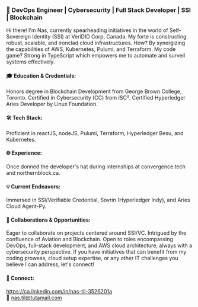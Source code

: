 ### 🚀 DevOps Engineer | Cybersecurity | Full Stack Developer | SSI  | Blockchain 


Hi there! I'm Nas, currently spearheading initiatives in the world of Self-Sovereign Identity (SSI) at VeriDID Corp, Canada. My forte is constructing robust, scalable, and ironclad cloud infrastructures. How? By synergizing the capabilities of AWS, Kubernetes, Pulumi, and Terraform. My code game? Strong in TypeScript which empowers me to automate and surveil systems effectively.

#### 🎓 Education & Credentials:
Honors degree in Blockchain Development from George Brown College, Toronto.
Certified in Cybersecurity (CC) from ISC².
Certified Hyperledger Aries Developer by Linux Foundation.

#### 🛠 Tech Stack:
Proficient in reactJS, nodeJS, Pulumi, Terraform, Hyperledger Besu, and Kubernetes.

#### 🌐 Experience:
Once donned the developer's hat during internships at convergence.tech and northernblock.ca.

#### 💡 Current Endeavors:
Immersed in SSI/Verifiable Credential, Sovrin (Hyperledger Indy), and Aries Cloud Agent-Py.

#### 🤝 Collaborations & Opportunities:
Eager to collaborate on projects centered around SSI/VC.
Intrigued by the confluence of Aviation and Blockchain.
Open to roles encompassing DevOps, full-stack development, and AWS cloud architecture, always with a cybersecurity perspective.
If you have initiatives that can benefit from my coding prowess, cloud setup expertise, or any other IT challenges you believe I can address, let's connect!

#### 🔗 Connect:

https://ca.linkedin.com/in/nas-til-3526201a  
📧 nas.til@tutamail.com

<!--
**Nas2020/Nas2020** is a ✨ _special_ ✨ repository because its `README.md` (this file) appears on your GitHub profile.




-->
